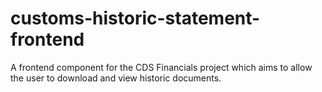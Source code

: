 
# customs-historic-statement-frontend

A frontend component for the CDS Financials project which aims to allow the user to download and view historic documents.
